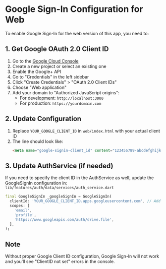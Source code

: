 # Google Sign-In Configuration for Web

To enable Google Sign-In for the web version of this app, you need to:

## 1. Get Google OAuth 2.0 Client ID

1. Go to the [Google Cloud Console](https://console.cloud.google.com/)
2. Create a new project or select an existing one
3. Enable the Google+ API
4. Go to "Credentials" in the left sidebar
5. Click "Create Credentials" > "OAuth 2.0 Client IDs"
6. Choose "Web application"
7. Add your domain to "Authorized JavaScript origins":
   - For development: `http://localhost:3000`
   - For production: `https://yourdomain.com`

## 2. Update Configuration

1. Replace `YOUR_GOOGLE_CLIENT_ID` in `web/index.html` with your actual client ID
2. The line should look like:
   ```html
   <meta name="google-signin-client_id" content="123456789-abcdefghijklmnop.apps.googleusercontent.com">
   ```

## 3. Update AuthService (if needed)

If you need to specify the client ID in the AuthService as well, update the GoogleSignIn configuration in:
`lib/features/auth/data/services/auth_service.dart`

```dart
final GoogleSignIn _googleSignIn = GoogleSignIn(
  clientId: 'YOUR_GOOGLE_CLIENT_ID.apps.googleusercontent.com', // Add this line for web
  scopes: [
    'email',
    'profile',
    'https://www.googleapis.com/auth/drive.file',
  ],
);
```

## Note
Without proper Google Client ID configuration, Google Sign-In will not work and you'll see "ClientID not set" errors in the console.